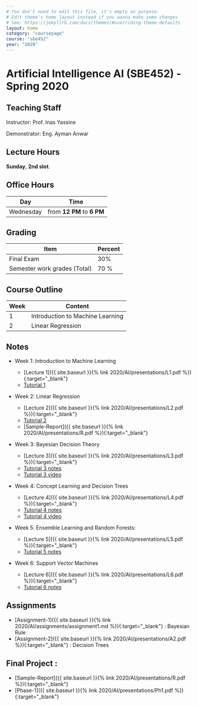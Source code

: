 ```yaml
---
# You don't need to edit this file, it's empty on purpose.
# Edit theme's home layout instead if you wanna make some changes
# See: https://jekyllrb.com/docs/themes/#overriding-theme-defaults
layout: home
category: "coursepage"
course: "sbe452"
year: "2020"
---
```

# Artificial Intelligence AI \(SBE452\) - Spring 2020

## Teaching Staff

Instructor: Prof. Inas Yassine

Demonstrator:  Eng. Ayman Anwar  

## Lecture Hours

**Sunday**, **2nd slot**.

## Office Hours

| Day | Time |
|-----|-----------|
| Wednesday | from **12 PM** to **6 PM** |

## Grading

| Item | Percent  |
|-----|-----------|
| Final Exam | 30%  |
| Semester work grades (Total) | 70 % |


## Course Outline

| Week | Content |
|------|---------| 
|   1  | Introduction to Machine Learning| 
|   2  | Linear Regression|  


## Notes
* Week 1: Introduction to Machine Learning
    * [Lecture 1]({{ site.baseurl }}{% link 2020/AI/presentations/L1.pdf %}){:target="_blank"} 
    * [Tutorial 1](https://github.com/sbme-tutorials/SBE452-AI-Demos/blob/master/House%20Price%20Demo/HousePrice.ipynb)

* Week 2: Linear Regression
    * [Lecture 2]({{ site.baseurl }}{% link 2020/AI/presentations/L2.pdf %}){:target="_blank"} 
    * [Tutorial 2](https://github.com/sbme-tutorials/SBE452-AI-Demos/blob/master/Linear%20Reg/LR.ipynb)
    * [Sample-Report]({{ site.baseurl }}{% link 2020/AI/presentations/R.pdf %}){:target="_blank"} 

* Week 3: Bayesian Decision Theory
    * [Lecture 3]({{ site.baseurl }}{% link 2020/AI/presentations/L3.pdf %}){:target="_blank"} 
    * [Tutorial 3 notes](https://github.com/sbme-tutorials/SBE452-AI-Demos/blob/master/Bayesian/BR.ipynb)
    * [Tutorial 3 video](https://drive.google.com/open?id=1QOTtyrWjALJF7ulYAWtcCOwndItKIDe7)

* Week 4: Concept Learning and Decision Trees
    * [Lecture 4]({{ site.baseurl }}{% link 2020/AI/presentations/L4.pdf %}){:target="_blank"} 
    * [Tutorial 4 notes](https://github.com/sbme-tutorials/SBE452-AI-Demos/blob/master/Decision%20Trees/DT.ipynb)
    * [Tutorial 4 video](https://drive.google.com/open?id=1kcArZ8UR-2xEewHjBUd0vA3NTs93jquO)

* Week 5: Ensemble Learning and Random Forests:
    * [Lecture 5]({{ site.baseurl }}{% link 2020/AI/presentations/L5.pdf %}){:target="_blank"} 
    * [Tutorial 5 notes](https://github.com/sbme-tutorials/SBE452-AI-Demos/blob/master/Random%20Forests/RF.ipynb)

* Week 6: Support Vector Machines
    * [Lecture 6]({{ site.baseurl }}{% link 2020/AI/presentations/L6.pdf %}){:target="_blank"} 
    * [Tutorial 6 notes](https://github.com/sbme-tutorials/SBE452-AI-Demos/blob/master/Support%20Vector%20Machines/SVM.ipynb)

## Assignments
    
* [Assignment-1]({{ site.baseurl }}{% link 2020/AI/assignments/assignment1.md %}){:target="_blank"} : Bayesian Rule 
* [Assignment-2]({{ site.baseurl }}{% link 2020/AI/presentations/A2.pdf %}){:target="_blank"} : Decision Trees

## Final Project : 
* [Sample-Report]({{ site.baseurl }}{% link 2020/AI/presentations/R.pdf %}){:target="_blank"} 
* [Phase-1]({{ site.baseurl }}{% link 2020/AI/presentations/Ph1.pdf %}){:target="_blank"} 

